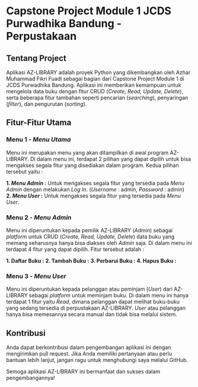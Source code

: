 # Capstone Project Module 1 JCDS Purwadhika Bandung - Perpustakaan

## Tentang Project

Aplikasi AZ-LIBRARY adalah proyek Python yang dikembangkan oleh Azhar Muhammad Fikri Fuadi sebagai bagian dari Capstone Project Module 1 di JCDS Purwadhika Bandung. Aplikasi ini memberikan kemampuan untuk mengelola data buku dengan fitur CRUD (_Create, Read, Update, Delete_), serta beberapa fitur tambahan seperti pencarian (_searching_), penyaringan (_filter_), dan pengurutan (_sorting_).

## Fitur-Fitur Utama

### Menu 1 - _Menu Utama_

Menu ini merupakan menu yang akan ditampilkan di awal program AZ-LIBRARY. Di dalam menu ini, terdapat 2 pilihan yang dapat dipilih untuk bisa mengakses segala fitur yang disediakan dalam program. Kedua pilihan tersebut yaitu :

**1. _Menu Admin_ :** Untuk mengakses segala fitur yang tersedia pada _Menu Admin_ dengan melakukan _Log In_. (_Username_ : admin, _Password_ : admin) <br>
**2. _Menu User_ :** Untuk mengakses segala fitur yang tersedia pada _Menu User_.

### Menu 2 - _Menu Admin_

Menu ini diperuntukan kepada pemilik AZ-LIBRARY (_Admin_) sebagai _platform_ untuk CRUD (_Create, Read, Update, Delete_) data buku yang memang seharusnya hanya bisa diakses oleh _Admin_ saja. Di dalam menu ini terdapat 4 fitur yang dapat dipilih. Fitur tersebut adalah :

**1. Daftar Buku :**
**2. Tambah Buku :**
**3. Perbarui Buku :**
**4. Hapus Buku :**

### Menu 3 - _Menu User_

Menu ini diperuntukan kepada pelanggan atau peminjam (_User_) dari AZ-LIBRARY sebagai _platform_ untuk meminjam buku. Di dalam menu ini hanya terdapat 1 fitur yaitu _Read_, dimana pelanggan dapat melihat buku-buku yang sedang tersedia di perpustakaan AZ-LIBRARY. _User_ atau pelanggan hanya bisa memesannya secara manual dan tidak bisa melalui sistem.

## Kontribusi

Anda dapat berkontribusi dalam pengembangan aplikasi ini dengan mengirimkan pull request. Jika Anda memiliki pertanyaan atau perlu bantuan lebih lanjut, jangan ragu untuk menghubungi saya melalui GitHub.

Semoga aplikasi AZ-LIBRARY ini bermanfaat dan sukses dalam pengembangannya!
